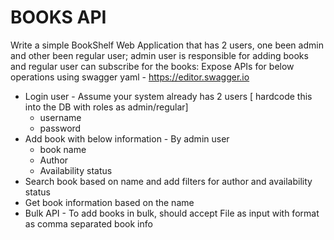 # BOOKS API

Write a simple BookShelf Web Application that has 2 users, one been admin and
other been regular user; admin user is responsible for adding books and regular user
can subscribe for the books:
Expose APIs for below operations using swagger yaml - https://editor.swagger.io
- Login user - Assume your system already has 2 users [ hardcode this into the DB with roles as admin/regular]
	- username
	- password
- Add book with below information - By admin user
	- book name
	- Author
	- Availability status
- Search book based on name and add filters for author and availability status
- Get book information based on the name
- Bulk API - To add books in bulk, should accept File as input with format as comma separated book info
